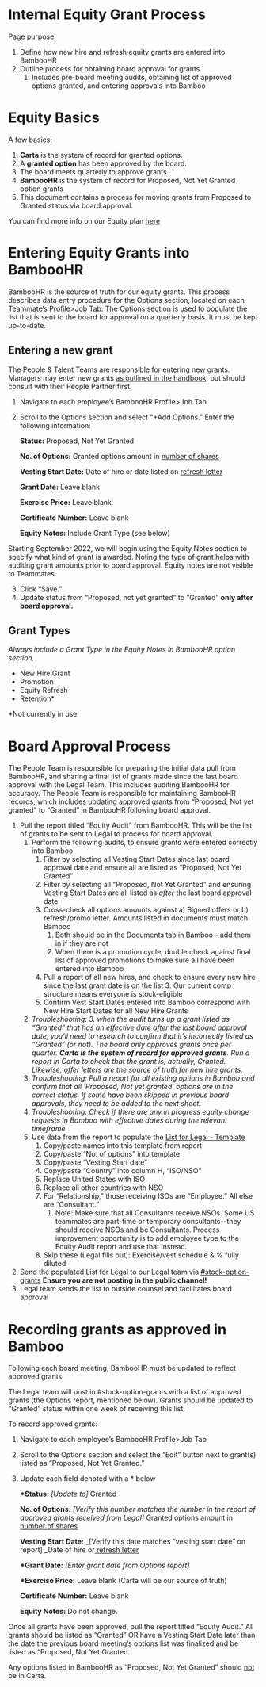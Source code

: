 # Internal Equity Grant Process

Page purpose:

1. Define how new hire and refresh equity grants are entered into BambooHR
2. Outline process for obtaining board approval for grants
   1. Includes pre-board meeting audits, obtaining list of approved options granted, and entering approvals into Bamboo

# Equity Basics

A few basics:

1. **Carta** is the system of record for granted options.
2. A **granted option** has been approved by the board.
3. The board meets quarterly to approve grants.
4. **BambooHR** is the system of record for Proposed, Not Yet Granted option grants
5. This document contains a process for moving grants from Proposed to Granted status via board approval.

You can find more info on our Equity plan [here](../../../../../benefits-pay-perks/pay-expenses/compensation/equity-faq.md)

# Entering Equity Grants into BambooHR

BambooHR is the source of truth for our equity grants. This process describes data entry procedure for the Options section, located on each Teammate’s Profile>Job Tab. The Options section is used to populate the list that is sent to the board for approval on a quarterly basis. It must be kept up-to-date.

## Entering a new grant

The People & Talent Teams are responsible for entering new grants. Managers may enter new grants [as outlined in the handbook](compensation-role-changes.md#requesting-a-compensation-change-equity-only), but should consult with their People Partner first.

1. Navigate to each employee’s BambooHR Profile>Job Tab
2. Scroll to the Options section and select “+Add Options.” Enter the following information:

   **Status:** Proposed, Not Yet Granted

   **No. of Options:** Granted options amount in <span style="text-decoration:underline;">number of shares</span>

   **Vesting Start Date:** Date of hire or date listed on [refresh letter](https://docs.google.com/document/d/1mxUn554OSdaexP3Kpw4Q-T4clMC_hVD15WGijLz_zdk/edit)

   **Grant Date:** Leave blank

   **Exercise Price:** Leave blank

   **Certificate Number:** Leave blank

   **Equity Notes:** Include Grant Type (see below)

Starting September 2022, we will begin using the Equity Notes section to specify what kind of grant is awarded. Noting the type of grant helps with auditing grant amounts prior to board approval. Equity notes are not visible to Teammates.

3. Click “Save.”
4. Update status from “Proposed, not yet granted” to “Granted” **only after board approval.**

## Grant Types

_Always include a Grant Type in the Equity Notes in BambooHR option section._

- New Hire Grant
- Promotion
- Equity Refresh
- Retention\*

\*Not currently in use

# Board Approval Process

The People Team is responsible for preparing the initial data pull from BambooHR, and sharing a final list of grants made since the last board approval with the Legal Team. This includes auditing BambooHR for accuracy. The People Team is responsible for maintaining BambooHR records, which includes updating approved grants from “Proposed, Not yet granted” to “Granted” in BambooHR following board approval.

1. Pull the report titled “Equity Audit” from BambooHR. This will be the list of grants to be sent to Legal to process for board approval.
   1. Perform the following audits, to ensure grants were entered correctly into Bamboo:
      1. Filter by selecting all Vesting Start Dates since last board approval date and ensure all are listed as “Proposed, Not Yet Granted”
      2. Filter by selecting all “Proposed, Not Yet Granted” and ensuring Vesting Start Dates are all listed as _after_ the last board approval date
      3. Cross-check all options amounts against a) Signed offers or b) refresh/promo letter. Amounts listed in documents must match Bamboo
         1. Both should be in the Documents tab in Bamboo - add them in if they are not
         2. When there is a promotion cycle, double check against final list of approved promotions to make sure all have been entered into Bamboo
      4. Pull a report of all new hires, and check to ensure every new hire since the last grant date is on the list 3. Our current comp structure means everyone is stock-eligible
      5. Confirm Vest Start Dates entered into Bamboo correspond with New Hire Start Dates for all New Hire Grants
   2. _Troubleshooting: 3. when the audit turns up a grant listed as “Granted” that has an effective date after the last board approval date, you’ll need to research to confirm that it’s incorrectly listed as “Granted” (or not). The board only approves grants once per quarter. **Carta is the system of record for approved grants**. Run a report in Carta to check that the grant is, actually, Granted. Likewise, offer letters are the source of truth for new hire grants._
   4. _Troubleshooting: Pull a report for all existing options in Bamboo and confirm that all ‘Proposed, Not yet granted’ options are in the correct status. If some have been skipped in previous board approvals, they need to be added to the next sheet._
   5. _Troubleshooting: Check if there are any in progress equity change requests in Bamboo with effective dates during the relevant timeframe_
   6. Use data from the report to populate the [List for Legal - Template](https://docs.google.com/spreadsheets/d/1Spcdo6KWsALewP9PDfJ8tyb1TXoabwYNEHXNx6EQHe4/edit#gid=0)
      1. Copy/paste names into this template from report
      2. Copy/paste “No. of options” into template
      3. Copy/paste “Vesting Start date”
      4. Copy/paste “Country” into column H, “ISO/NSO”
      5. Replace United States with ISO
      6. Replace all other countries with NSO
      7. For “Relationship," those receiving ISOs are “Employee.” All else are “Consultant.”
         1. Note: Make sure that all Consultants receive NSOs. Some US teammates are part-time or temporary consultants--they should receive NSOs and be Consultants. Process improvement opportunity is to add employee type to the Equity Audit report and use that instead.
      8. Skip these (Legal fills out): Exercise/vest schedule & % fully diluted
2. Send the populated List for Legal to our Legal team via [#stock-option-grants](https://sourcegraph.slack.com/archives/C0340RSGWQN) **Ensure you are not posting in the public channel!**
3. Legal team sends the list to outside counsel and facilitates board approval

# Recording grants as approved in Bamboo

Following each board meeting, BambooHR must be updated to reflect approved grants.

The Legal team will post in #stock-option-grants with a list of approved grants (the Options report, mentioned below). Grants should be updated to “Granted” status within one week of receiving this list.

To record approved grants:

1. Navigate to each employee’s BambooHR Profile>Job Tab
2. Scroll to the Options section and select the “Edit” button next to grant(s) listed as “Proposed, Not Yet Granted.”
3. Update each field denoted with a \* below

   **\*Status:** _[Update to]_ Granted

   **No. of Options:** _[Verify this number matches the number in the report of approved grants received from Legal]_ Granted options amount in <span style="text-decoration:underline;">number of shares</span>

   **Vesting Start Date:** \_[Verify this date matches “vesting start date” on report] \_Date of hire or[ refresh letter](https://docs.google.com/document/d/1mxUn554OSdaexP3Kpw4Q-T4clMC_hVD15WGijLz_zdk/edit)

   **\*Grant Date:** _[Enter grant date from Options report]_

   **\*Exercise Price:** Leave blank (Carta will be our source of truth)

   **Certificate Number:** Leave blank

   **Equity Notes:** Do not change.

Once all grants have been approved, pull the report titled “Equity Audit.” All grants should be listed as “Granted” OR have a Vesting Start Date later than the date the previous board meeting’s options list was finalized and be listed as “Proposed, Not Yet Granted.

Any options listed in BambooHR as “Proposed, Not Yet Granted” should <span style="text-decoration:underline;">not </span>be in Carta.
